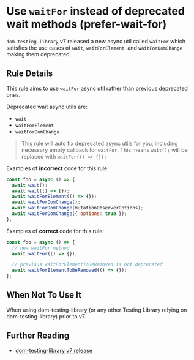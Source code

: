 # Use `waitFor` instead of deprecated wait methods (prefer-wait-for)

`dom-testing-library` v7 released a new async util called `waitFor` which satisfies the use cases of `wait`, `waitForElement`, and `waitForDomChange` making them deprecated.

## Rule Details

This rule aims to use `waitFor` async util rather than previous deprecated ones.

Deprecated wait async utils are:

- `wait`
- `waitForElement`
- `waitForDomChange`

> This rule will auto fix deprecated async utils for you, including necessary empty callback for `waitFor`. This means `wait();` will be replaced with `waitFor(() => {});`

Examples of **incorrect** code for this rule:

```js
const foo = async () => {
  await wait();
  await wait(() => {});
  await waitForElement(() => {});
  await waitForDomChange();
  await waitForDomChange(mutationObserverOptions);
  await waitForDomChange({ options: true });
};
```

Examples of **correct** code for this rule:

```js
const foo = async () => {
  // new waitFor method
  await waitFor(() => {});

  // previous waitForElementToBeRemoved is not deprecated
  await waitForElementToBeRemoved(() => {});
};
```

## When Not To Use It

When using dom-testing-library (or any other Testing Library relying on dom-testing-library) prior to v7.

## Further Reading

- [dom-testing-library v7 release](https://github.com/testing-library/dom-testing-library/releases/tag/v7.0.0)
